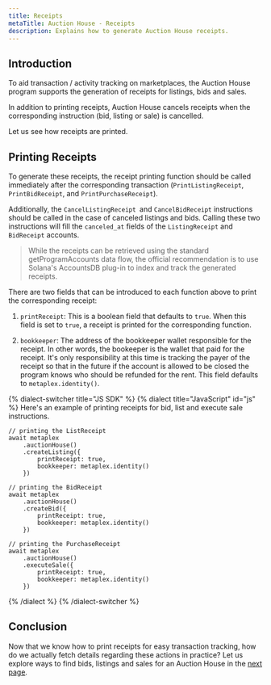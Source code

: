 ```yaml
---
title: Receipts
metaTitle: Auction House - Receipts
description: Explains how to generate Auction House receipts.
---
```

## Introduction

To aid transaction / activity tracking on marketplaces, the Auction House program supports the generation of receipts for listings, bids and sales.

In addition to printing receipts, Auction House cancels receipts when the corresponding instruction (bid, listing or sale) is cancelled.

Let us see how receipts are printed.

## Printing Receipts

To generate these receipts, the receipt printing function should be called immediately after the corresponding transaction (`PrintListingReceipt`, `PrintBidReceipt`, and `PrintPurchaseReceipt`).

Additionally, the `CancelListingReceipt `and `CancelBidReceipt` instructions should be called in the case of canceled listings and bids. Calling these two instructions will fill the `canceled_at` fields of the `ListingReceipt` and `BidReceipt` accounts.

> While the receipts can be retrieved using the standard getProgramAccounts data flow, the official recommendation is to use Solana's AccountsDB plug-in to index and track the generated receipts.

There are two fields that can be introduced to each function above to print the corresponding receipt:

1. `printReceipt`: This is a boolean field that defaults to `true`. When this field is set to `true`, a receipt is printed for the corresponding function.

2. `bookkeeper`: The address of the bookkeeper wallet responsible for the receipt. In other words, the bookeeper is the wallet that paid for the receipt. It's only responsibility at this time is tracking the payer of the receipt so that in the future if the account is allowed to be closed the program knows who should be refunded for the rent. This field defaults to `metaplex.identity()`.

{% dialect-switcher title="JS SDK" %}
{% dialect title="JavaScript" id="js" %}
Here's an example of printing receipts for bid, list and execute sale instructions.
     
```tsx
// printing the ListReceipt
await metaplex
    .auctionHouse()
    .createListing({
        printReceipt: true,
        bookkeeper: metaplex.identity()
    })

// printing the BidReceipt
await metaplex
    .auctionHouse()
    .createBid({
        printReceipt: true,
        bookkeeper: metaplex.identity()
    })

// printing the PurchaseReceipt
await metaplex
    .auctionHouse()
    .executeSale({
        printReceipt: true,
        bookkeeper: metaplex.identity()
    })
```

{% /dialect %}
{% /dialect-switcher %}

## Conclusion

Now that we know how to print receipts for easy transaction tracking, how do we actually fetch details regarding these actions in practice? Let us explore ways to find bids, listings and sales for an Auction House in the [next page](find).
